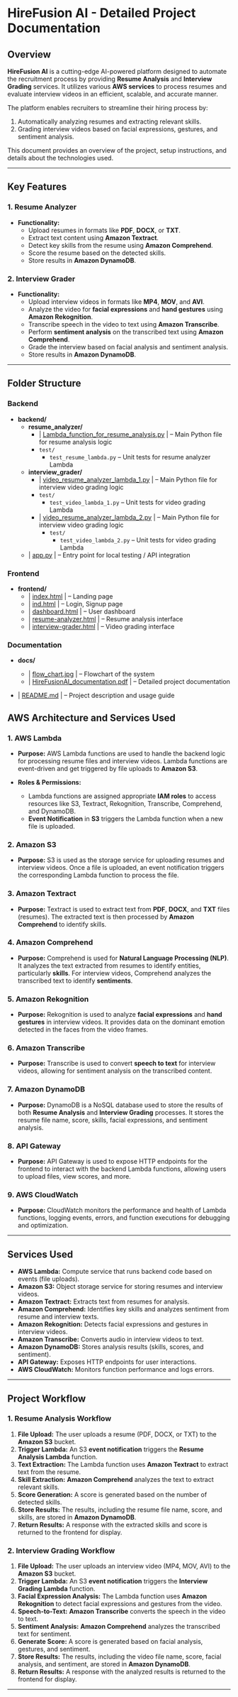 # HireFusion AI - Detailed Project Documentation

## Overview

**HireFusion AI** is a cutting-edge AI-powered platform designed to automate the recruitment process by providing **Resume Analysis** and **Interview Grading** services. It utilizes various **AWS services** to process resumes and evaluate interview videos in an efficient, scalable, and accurate manner.

The platform enables recruiters to streamline their hiring process by:
1. Automatically analyzing resumes and extracting relevant skills.
2. Grading interview videos based on facial expressions, gestures, and sentiment analysis.

This document provides an overview of the project, setup instructions, and details about the technologies used.

---

## Key Features

### 1. **Resume Analyzer**
- **Functionality:**
  - Upload resumes in formats like **PDF**, **DOCX**, or **TXT**.
  - Extract text content using **Amazon Textract**.
  - Detect key skills from the resume using **Amazon Comprehend**.
  - Score the resume based on the detected skills.
  - Store results in **Amazon DynamoDB**.

### 2. **Interview Grader**
- **Functionality:**
  - Upload interview videos in formats like **MP4**, **MOV**, and **AVI**.
  - Analyze the video for **facial expressions** and **hand gestures** using **Amazon Rekognition**.
  - Transcribe speech in the video to text using **Amazon Transcribe**.
  - Perform **sentiment analysis** on the transcribed text using **Amazon Comprehend**.
  - Grade the interview based on facial analysis and sentiment analysis.
  - Store results in **Amazon DynamoDB**.

---
## Folder Structure

### Backend
- **backend/**
  - **resume_analyzer/**
    - | [Lambda_function_for_resume_analysis.py](./resume_analyzer_lambda_website_integrated.py) | – Main Python file for resume analysis logic  
    - `test/`
      - `test_resume_lambda.py` – Unit tests for resume analyzer Lambda  
  - **interview_grader/**
    - | [video_resume_analyzer_lambda_1.py](./video_resume_lambda_1_website_integrated.py) | – Main Python file for interview video grading logic  
    - `test/`
      - `test_video_lambda_1.py` – Unit tests for video grading Lambda
    - | [video_resume_analyzer_lambda_2.py](./video_resume_lambda_2_website_integrated.py) | – Main Python file for interview video grading logic  
      - `test/`
        - `test_video_lambda_2.py` – Unit tests for video grading Lambda
  - | [app.py](./app.py) | – Entry point for local testing / API integration  

### Frontend
- **frontend/**
  - | [index.html](./index.html) | – Landing page  
  - | [ind.html](./ind.html) | – Login, Signup page 
  - | [dashboard.html](./dashboard.html) | – User dashboard  
  - | [resume-analyzer.html](./resume-analyzer.html) | – Resume analysis interface  
  - | [interview-grader.html](./interview-grader.html) | – Video grading interface

### Documentation
- **docs/**  
  - | [flow_chart.jpg](./flow_chart.jpg) | – Flowchart of the system  
  - | [HireFusionAI_documentation.pdf](./HireFusionAI_documentation.pdf) | – Detailed project documentation  

- | [README.md](./README.md) | – Project description and usage guide  

## AWS Architecture and Services Used

### 1. **AWS Lambda**
- **Purpose:** AWS Lambda functions are used to handle the backend logic for processing resume files and interview videos. Lambda functions are event-driven and get triggered by file uploads to **Amazon S3**.
  
- **Roles & Permissions:**
  - Lambda functions are assigned appropriate **IAM roles** to access resources like S3, Textract, Rekognition, Transcribe, Comprehend, and DynamoDB.
  - **Event Notification** in **S3** triggers the Lambda function when a new file is uploaded.

### 2. **Amazon S3**
- **Purpose:** S3 is used as the storage service for uploading resumes and interview videos. Once a file is uploaded, an event notification triggers the corresponding Lambda function to process the file.

### 3. **Amazon Textract**
- **Purpose:** Textract is used to extract text from **PDF**, **DOCX**, and **TXT** files (resumes). The extracted text is then processed by **Amazon Comprehend** to identify skills.

### 4. **Amazon Comprehend**
- **Purpose:** Comprehend is used for **Natural Language Processing (NLP)**. It analyzes the text extracted from resumes to identify entities, particularly **skills**. For interview videos, Comprehend analyzes the transcribed text to identify **sentiments**.

### 5. **Amazon Rekognition**
- **Purpose:** Rekognition is used to analyze **facial expressions** and **hand gestures** in interview videos. It provides data on the dominant emotion detected in the faces from the video frames.

### 6. **Amazon Transcribe**
- **Purpose:** Transcribe is used to convert **speech to text** for interview videos, allowing for sentiment analysis on the transcribed content.

### 7. **Amazon DynamoDB**
- **Purpose:** DynamoDB is a NoSQL database used to store the results of both **Resume Analysis** and **Interview Grading** processes. It stores the resume file name, score, skills, facial expressions, and sentiment analysis.

### 8. **API Gateway**
- **Purpose:** API Gateway is used to expose HTTP endpoints for the frontend to interact with the backend Lambda functions, allowing users to upload files, view scores, and more.

### 9. **AWS CloudWatch**
- **Purpose:** CloudWatch monitors the performance and health of Lambda functions, logging events, errors, and function executions for debugging and optimization.

---

## Services Used

- **AWS Lambda:** Compute service that runs backend code based on events (file uploads).
- **Amazon S3:** Object storage service for storing resumes and interview videos.
- **Amazon Textract:** Extracts text from resumes for analysis.
- **Amazon Comprehend:** Identifies key skills and analyzes sentiment from resume and interview texts.
- **Amazon Rekognition:** Detects facial expressions and gestures in interview videos.
- **Amazon Transcribe:** Converts audio in interview videos to text.
- **Amazon DynamoDB:** Stores analysis results (skills, scores, and sentiment).
- **API Gateway:** Exposes HTTP endpoints for user interactions.
- **AWS CloudWatch:** Monitors function performance and logs errors.

---

## Project Workflow

### 1. **Resume Analysis Workflow**
1. **File Upload:** The user uploads a resume (PDF, DOCX, or TXT) to the **Amazon S3** bucket.
2. **Trigger Lambda:** An S3 **event notification** triggers the **Resume Analysis Lambda** function.
3. **Text Extraction:** The Lambda function uses **Amazon Textract** to extract text from the resume.
4. **Skill Extraction:** **Amazon Comprehend** analyzes the text to extract relevant skills.
5. **Score Generation:** A score is generated based on the number of detected skills.
6. **Store Results:** The results, including the resume file name, score, and skills, are stored in **Amazon DynamoDB**.
7. **Return Results:** A response with the extracted skills and score is returned to the frontend for display.

### 2. **Interview Grading Workflow**
1. **File Upload:** The user uploads an interview video (MP4, MOV, AVI) to the **Amazon S3** bucket.
2. **Trigger Lambda:** An S3 **event notification** triggers the **Interview Grading Lambda** function.
3. **Facial Expression Analysis:** The Lambda function uses **Amazon Rekognition** to detect facial expressions and gestures from the video.
4. **Speech-to-Text:** **Amazon Transcribe** converts the speech in the video to text.
5. **Sentiment Analysis:** **Amazon Comprehend** analyzes the transcribed text for sentiment.
6. **Generate Score:** A score is generated based on facial analysis, gestures, and sentiment.
7. **Store Results:** The results, including the video file name, score, facial analysis, and sentiment, are stored in **Amazon DynamoDB**.
8. **Return Results:** A response with the analyzed results is returned to the frontend for display.

---

